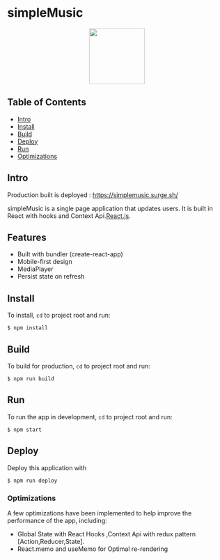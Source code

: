 # simpleMusic

<p align="center">
  <img width="128" height="128" src="https://res.cloudinary.com/nickolasben/image/upload/v1583446773/music/gjkicgawjijo34ofwezw.png">
</p>

## Table of Contents

- [Intro](#intro)
- [Install](#install)
- [Build](#build)
- [Deploy](#deploy)
- [Run](#run)
- [Optimizations](#Optimizations)

## Intro

Production built is deployed : https://simplemusic.surge.sh/

simpleMusic is a single page application that updates users.
It is built in React with hooks and Context Api.[React.js](https://reactjs.org/).

## Features

- Built with bundler (create-react-app)
- Mobile-first design
- MediaPlayer
- Persist state on refresh

## Install

To install, `cd` to project root and run:

```
$ npm install
```

## Build

To build for production, `cd` to project root and run:

```
$ npm run build
```

## Run

To run the app in development, `cd` to project root and run:

```
$ npm start
```

## Deploy

Deploy this application with

```
$ npm run deploy
```

### Optimizations

A few optimizations have been implemented to help improve the performance of the app, including:

- Global State with React Hooks ,Context Api with redux pattern [Action,Reducer,State].
- React.memo and useMemo for Optimal re-rendering
